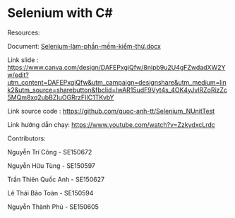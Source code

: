 # Selenium with C# 
Resources:

Document: [Selenium-làm-phần-mềm-kiểm-thử.docx](https://github.com/tri-cong/Thuyet-trinh/files/9080855/Selenium-lam-ph.n-m.m-ki.m-th.docx)

Link slide : https://www.canva.com/design/DAFEPxgiQfw/8nipb9u2U4gFZwdadXW2Yw/edit?utm_content=DAFEPxgiQfw&utm_campaign=designshare&utm_medium=link2&utm_source=sharebutton&fbclid=IwAR15udF9Vyt4s_4OK4yJvlRZoRizZc5MQm8xq2ubBZIuOGRrzFIIC1TKvbY

Link source code : https://github.com/quoc-anh-tt/Selenium_NUnitTest
 
Link hướng dẫn chạy: https://www.youtube.com/watch?v=ZzkydxcLrdc
 
Contributors:

Nguyễn Trí Công - SE150672

Nguyễn Hữu Tùng - SE150597

Trần Thiên Quốc Anh - SE150627

Lê Thái Bảo Toàn - SE150594

Nguyễn Thành Phú - SE150605
